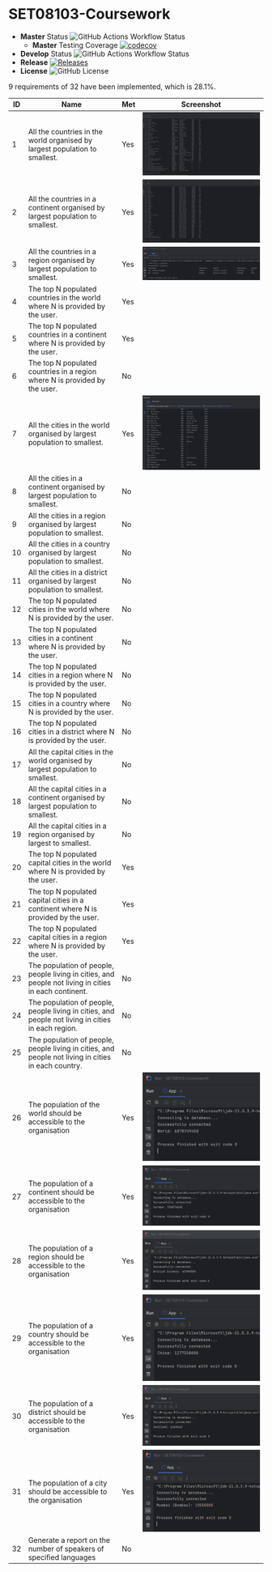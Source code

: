 # SET08103-Coursework
* **Master** Status ![GitHub Actions Workflow Status](https://img.shields.io/github/actions/workflow/status/SET08103-Group-17/SET08103-Coursework/main.yml?branch=master&labelColor=blue) 
  * **Master** Testing Coverage [![codecov](https://codecov.io/gh/SET08103-Group-17/SET08103-Coursework/graph/badge.svg?token=QC4KVJJP6E)](https://codecov.io/gh/SET08103-Group-17/SET08103-Coursework)
* **Develop** Status ![GitHub Actions Workflow Status](https://img.shields.io/github/actions/workflow/status/SET08103-Group-17/SET08103-Coursework/main.yml?branch=develop&labelColor=blue)
* **Release** [![Releases](https://img.shields.io/github/release/SET08103-Group-17/SET08103-Coursework/all.svg?labelColor=orange&label)](https://github.com/SET08103-Group-17/SET08103-Coursework/releases)
* **License** ![GitHub License](https://img.shields.io/github/license/SET08103-Group-17/SET08103-Coursework)

9 requirements of 32 have been implemented, which is 28.1%.

| ID | Name                                                                                                  | Met | Screenshot                                |
|----|-------------------------------------------------------------------------------------------------------|-----|-------------------------------------------|
| 1  | All the countries in the world organised by largest population to smallest.                           | Yes | ![](src\main\resources\requirement1.png)  |
| 2  | All the countries in a continent organised by largest population to smallest.                         | Yes | ![](src\main\resources\requirement2.png)  |
| 3  | All the countries in a region organised by largest population to smallest.                            | Yes | ![](src\main\resources\requirement3.png)  |
| 4  | The top N populated countries in the world where N is provided by the user.                           | Yes |                                           |
| 5  | The top N populated countries in a continent where N is provided by the user.                         | Yes |                                           |
| 6  | The top N populated countries in a region where N is provided by the user.                            | No  |                                           |
| 7  | All the cities in the world organised by largest population to smallest.                              | Yes | ![](src\main\resources\requirement7.png)  |
| 8  | All the cities in a continent organised by largest population to smallest.                            | No  |                                           |
| 9  | All the cities in a region organised by largest population to smallest.                               | No  |                                           |
| 10 | All the cities in a country organised by largest population to smallest.                              | No  |                                           |
| 11 | All the cities in a district organised by largest population to smallest.                             | No  |                                           |
| 12 | The top N populated cities in the world where N is provided by the user.                              | No  |                                           |
| 13 | The top N populated cities in a continent where N is provided by the user.                            | No  |                                           |
| 14 | The top N populated cities in a region where N is provided by the user.                               | No  |                                           |
| 15 | The top N populated cities in a country where N is provided by the user.                              | No  |                                           |
| 16 | The top N populated cities in a district where N is provided by the user.                             | No  |                                           |
| 17 | All the capital cities in the world organised by largest population to smallest.                      | No  |                                           |
| 18 | All the capital cities in a continent organised by largest population to smallest.                    | No  |                                           |
| 19 | All the capital cities in a region organised by largest to smallest.                                  | No  |                                           |
| 20 | The top N populated capital cities in the world where N is provided by the user.                      | Yes |                                           |
| 21 | The top N populated capital cities in a continent where N is provided by the user.                    | Yes |                                           |
| 22 | The top N populated capital cities in a region where N is provided by the user.                       | Yes |                                           |
| 23 | The population of people, people living in cities, and people not living in cities in each continent. | No  |                                           |
| 24 | The population of people, people living in cities, and people not living in cities in each region.    | No  |                                           |
| 25 | The population of people, people living in cities, and people not living in cities in each country.   | No  |                                           |
| 26 | The population of the world should be accessible to the organisation                                  | Yes | ![](src\main\resources\requirement26.png) |
| 27 | The population of a continent should be accessible to the organisation                                | Yes | ![](src\main\resources\requirement27.png) |
| 28 | The population of a region should be accessible to the organisation                                   | Yes | ![](src\main\resources\requirement28.png) |
| 29 | The population of a country should be accessible to the organisation                                  | Yes | ![](src\main\resources\requirement29.png) |
| 30 | The population of a district should be accessible to the organisation                                 | Yes | ![](src\main\resources\requirement30.png) |
| 31 | The population of a city should be accessible to the organisation                                     | Yes | ![](src\main\resources\requirement31.png) |
| 32 | Generate a report on the number of speakers of specified languages                                    | No  |                                           |
